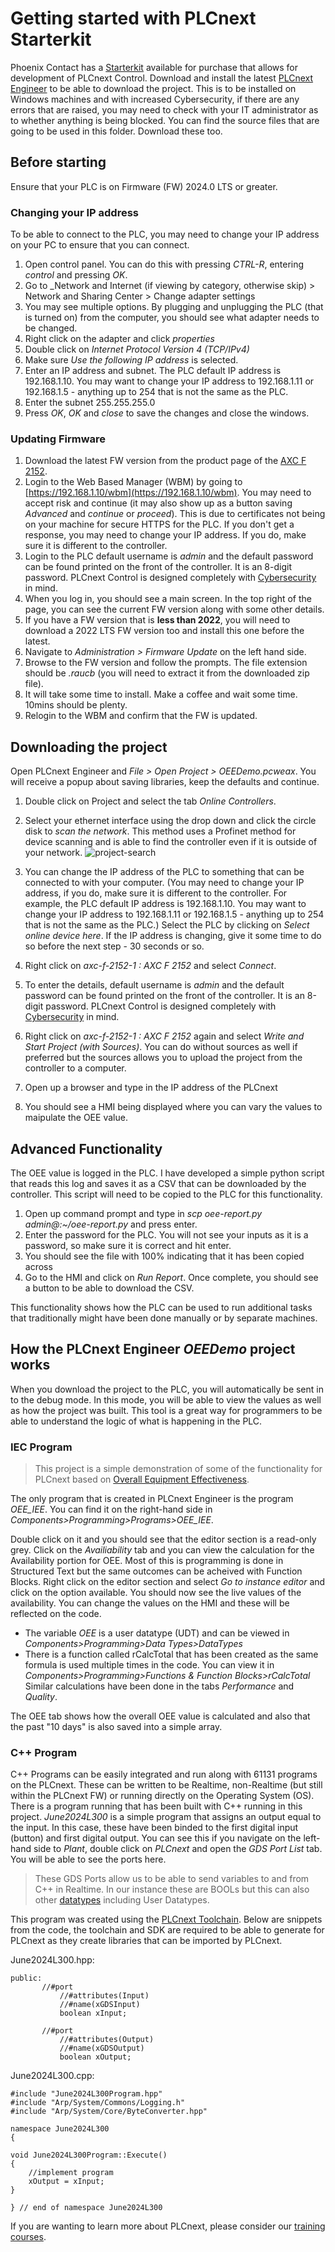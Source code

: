 # Getting started with PLCnext Starterkit

Phoenix Contact has a [Starterkit](https://phoenixcontact.net/product/1188165) available for purchase that allows for development of PLCnext Control.
Download and install the latest [PLCnext Engineer](https://phoenixcontact.net/product/1046008) to be able to download the project. This is to be installed on Windows machines and with increased Cybersecurity, if there are any errors that are raised, you may need to check with your IT administrator as to whether anything is being blocked.
You can find the source files that are going to be used in this folder. Download these too.

## Before starting

Ensure that your PLC is on Firmware (FW) 2024.0 LTS or greater. 

### Changing your IP address

To be able to connect to the PLC, you may need to change your IP address on your PC to ensure that you can connect. 
1. Open control panel. You can do this with pressing _CTRL-R_, entering _control_ and pressing _OK_.
2. Go to _Network and Internet (if viewing by category, otherwise skip) > Network and Sharing Center > Change adapter settings 
3. You may see multiple options. By plugging and unplugging the PLC (that is turned on) from the computer, you should see what adapter needs to be changed.
4. Right click on the adapter and click _properties_
5. Double click on _Internet Protocol Version 4 (TCP/IPv4)_
6. Make sure _Use the following IP address_ is selected.
7. Enter an IP address and subnet. The PLC default IP address is 192.168.1.10. You may want to change your IP address to 192.168.1.11 or 192.168.1.5 - anything up to 254 that is not the same as the PLC.
8. Enter the subnet 255.255.255.0
9. Press _OK_, _OK_ and _close_ to save the changes and close the windows.

### Updating Firmware

1. Download the latest FW version from the product page of the [AXC F 2152](https://phoenixcontact.net/product/2404267).
2. Login to the Web Based Manager (WBM) by going to [https://192.168.1.10/wbm](https://192.168.1.10/wbm). You may need to accept risk and continue (it may also show up as a button saving _Advanced_ and _continue_ or _proceed_). This is due to certificates not being on your machine for secure HTTPS for the PLC. If you don't get a response, you may need to change your IP address. If you do, make sure it is different to the controller. 
3. Login to the PLC default username is _admin_ and the default password can be found printed on the front of the controller. It is an 8-digit password. PLCnext Control is designed completely with [Cybersecurity](https://security.plcnext.help/se/About/Home.htm) in mind.
4. When you log in, you should see a main screen. In the top right of the page, you can see the current FW version along with some other details.
5. If you have a FW version that is __less than 2022__, you will need to download a 2022 LTS FW version too and install this one before the latest.
6. Navigate to _Administration > Firmware Update_ on the left hand side.
7. Browse to the FW version and follow the prompts. The file extension should be _.raucb_ (you will need to extract it from the downloaded zip file).
8. It will take some time to install. Make a coffee and wait some time. 10mins should be plenty.
9. Relogin to the WBM and confirm that the FW is updated.

## Downloading the project

Open PLCnext Engineer and _File > Open Project > OEEDemo.pcweax_. You will receive a popup about saving libraries, keep the defaults and continue.
1. Double click on Project and select the tab _Online Controllers_.
2. Select your ethernet interface using the drop down and click the circle disk to _scan the network_. This method uses a Profinet method for device scanning and is able to find the controller even if it is outside of your network.
![project-search](https://github.com/declan-pxc/PLCnext-Examples/assets/143350935/3e749832-f923-4b90-a8ab-06eccfcdadeb)

3. You can change the IP address of the PLC to something that can be connected to with your computer. (You may need to change your IP address, if you do, make sure it is different to the controller. For example, the PLC default IP address is 192.168.1.10. You may want to change your IP address to 192.168.1.11 or 192.168.1.5 - anything up to 254 that is not the same as the PLC.) Select the PLC by clicking on _Select online device here_. If the IP address is changing, give it some time to do so before the next step - 30 seconds or so.
4. Right click on _axc-f-2152-1 : AXC F 2152_ and select _Connect_.
5. To enter the details, default username is _admin_ and the default password can be found printed on the front of the controller. It is an 8-digit password. PLCnext Control is designed completely with [Cybersecurity](https://security.plcnext.help/se/About/Home.htm) in mind.
6. Right click on _axc-f-2152-1 : AXC F 2152_ again and select _Write and Start Project (with Sources)_. You can do without sources as well if preferred but the sources allows you to upload the project from the controller to a computer.
7. Open up a browser and type in the IP address of the PLCnext
8. You should see a HMI being displayed where you can vary the values to maipulate the OEE value.

## Advanced Functionality

The OEE value is logged in the PLC. I have developed a simple python script that reads this log and saves it as a CSV that can be downloaded by the controller. This script will need to be copied to the PLC for this functionality.
1. Open up command prompt and type in _scp <path-to-where-the-python-script-is-saved>oee-report.py admin@<plc-ip-address>:~/oee-report.py_ and press enter.
2. Enter the password for the PLC. You will not see your inputs as it is a password, so make sure it is correct and hit enter.
3. You should see the file with 100% indicating that it has been copied across
4. Go to the HMI and click on _Run Report_. Once complete, you should see a button to be able to download the CSV.

This functionality shows how the PLC can be used to run additional tasks that traditionally might have been done manually or by separate machines.

## How the PLCnext Engineer _OEEDemo_ project works

When you download the project to the PLC, you will automatically be sent in to the debug mode. In this mode, you will be able to view the values as well as how the project was built. This tool is a great way for programmers to be able to understand the logic of what is happening in the PLC.

### IEC Program

> This project is a simple demonstration of some of the functionality for PLCnext based on [Overall Equipment Effectiveness](https://www.oee.com/).

The only program that is created in PLCnext Engineer is the program _OEE_IEE_. You can find it on the right-hand side in _Components>Programming>Programs>OEE_IEE_. 

Double click on it and you should see that the editor section is a read-only grey.
Click on the _Availiability_ tab and you can view the calculation for the Availability portion for OEE. Most of this is programming is done in Structured Text but the same outcomes can be acheived with Function Blocks. Right click on the editor section and select _Go to instance editor_ and click on the option available. You should now see the live values of the availability. You can change the values on the HMI and these will be reflected on the code. 
- The variable _OEE_ is a user datatype (UDT) and can be viewed in _Components>Programming>Data Types>DataTypes_
- There is a function called rCalcTotal that has been created as the same formula is used multiple times in the code. You can view it in _Components>Programming>Functions & Function Blocks>rCalcTotal_
Similar calculations have been done in the tabs _Performance_ and _Quality_.

The OEE tab shows how the overall OEE value is calculated and also that the past "10 days" is also saved into a simple array.

### C++ Program
C++ Programs can be easily integrated and run along with 61131 programs on the PLCnext. These can be written to be Realtime, non-Realtime (but still within the PLCnext FW) or running directly on the Operating System (OS).
There is a program running that has been built with C++ running in this project. _June2024L300_ is a simple program that assigns an output equal to the input. In this case, these have been binded to the first digital input (button) and first digital output. You can see this if you navigate on the left-hand side to _Plant_, double click on _PLCnext_ and open the _GDS Port List_ tab. You will be able to see the ports here. 
> These GDS Ports allow us to be able to send variables to and from C++ in Realtime. In our instance these are BOOLs but this can also other [datatypes](https://www.plcnext.help/te/PLCnext_Runtime/Supported_port_connectors.htm?tocid=12_2_0) including User Datatypes.

This program was created using the [PLCnext Toolchain](https://www.plcnext.help/te/Programming/PLCnext_toolchain/Installing_PLCnext_toolchain.htm). Below are snippets from the code, the toolchain and SDK are required to be able to generate for PLCnext as they create libraries that can be imported by PLCnext.

June2024L300.hpp:
```
public:
	   //#port
           //#attributes(Input)
           //#name(xGDSInput)
           boolean xInput;
	   
	   //#port
           //#attributes(Output)
           //#name(xGDSOutput)
           boolean xOutput;
```

June2024L300.cpp:
```
#include "June2024L300Program.hpp"
#include "Arp/System/Commons/Logging.h"
#include "Arp/System/Core/ByteConverter.hpp"

namespace June2024L300
{
 
void June2024L300Program::Execute()
{
    //implement program 
	xOutput = xInput;
}

} // end of namespace June2024L300
```

If you are wanting to learn more about PLCnext, please consider our [training courses](https://www.phoenixcontact.com/en-au/industries/plcnext-technology/plcnextlab).
